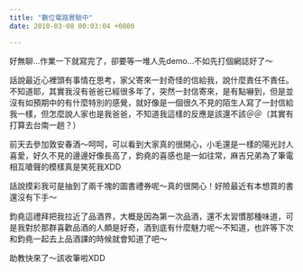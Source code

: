 ```yaml
---
title: "數位電路實驗中"
date: 2010-03-08 00:03:04 +0800

---
```



好無聊&hellip;作業一下就寫完了，卻要等一堆人先demo&hellip;不如先打個網誌好了～



話說最近心裡頭有事情在思考，家父寄來一封奇怪的信給我，說什麼責任不責任。不知道耶，其實我沒有爸爸已經很多年了，突然一封信寄來，是有點嚇到，但是並沒有如預期中的有什麼特別的感覺，就好像是一個很久不見的陌生人寫了一封信給我一樣，但怎麼說人家也是我爸爸，不知道我這樣的反應是該還不該＠＠（其實有打算去台南一趟？）



前天去參加敦安春酒～呵呵，可以看到大家真的很開心，小毛還是一樣的陽光討人喜愛，好久不見的邊邊好像長高了，鈞堯的喜感也是一如往常，麻吉兄弟為了筆電相互嗆聲的模樣真是笑死我XDD



話說摸彩我可是抽到了兩千塊的圖書禮券呢～真的很開心！好險最近有本想買的書還沒有下手～



鈞堯這禮拜把我拉近了品酒界，大概是因為第一次品酒，還不太習慣那種味道，可是我對於那群喜歡品酒的人頗是好奇，酒到底有什麼魅力呢～不知道，也許等下次和鈞堯一起去上品酒課的時候就會知道了吧～



助教快來了～該收筆啦XDD


